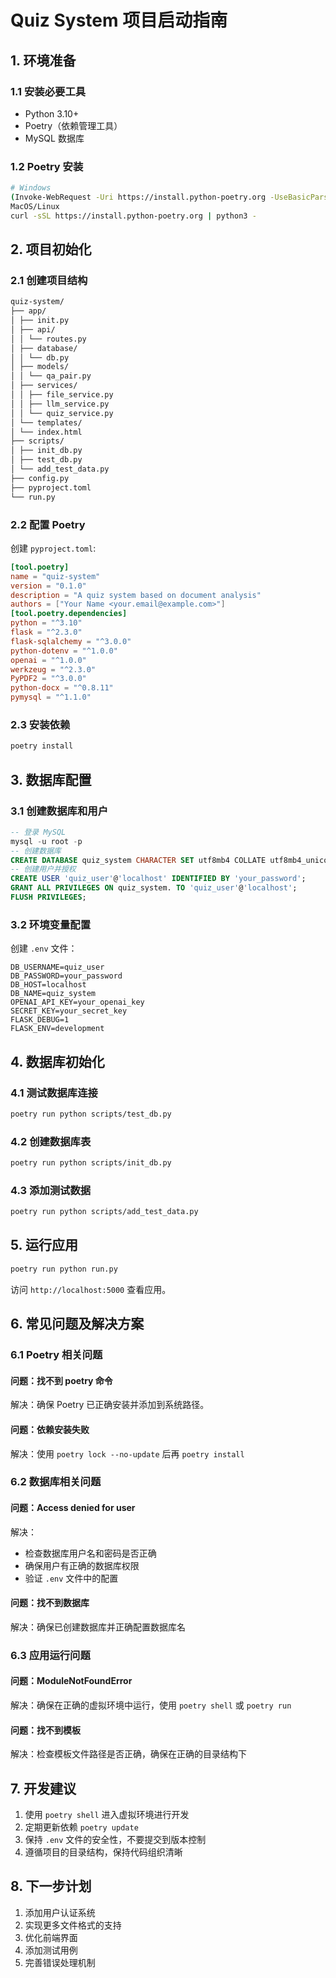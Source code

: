 # Quiz System 项目启动指南

## 1. 环境准备

### 1.1 安装必要工具
- Python 3.10+
- Poetry（依赖管理工具）
- MySQL 数据库

### 1.2 Poetry 安装 

```bash
# Windows
(Invoke-WebRequest -Uri https://install.python-poetry.org -UseBasicParsing).Content | py -
MacOS/Linux
curl -sSL https://install.python-poetry.org | python3 -
```



## 2. 项目初始化

### 2.1 创建项目结构

```bash
quiz-system/
├── app/
│ ├── init.py
│ ├── api/
│ │ └── routes.py
│ ├── database/
│ │ └── db.py
│ ├── models/
│ │ └── qa_pair.py
│ ├── services/
│ │ ├── file_service.py
│ │ ├── llm_service.py
│ │ └── quiz_service.py
│ └── templates/
│ └── index.html
├── scripts/
│ ├── init_db.py
│ ├── test_db.py
│ └── add_test_data.py
├── config.py
├── pyproject.toml
└── run.py
```


### 2.2 配置 Poetry
创建 `pyproject.toml`:

```toml
[tool.poetry]
name = "quiz-system"
version = "0.1.0"
description = "A quiz system based on document analysis"
authors = ["Your Name <your.email@example.com>"]
[tool.poetry.dependencies]
python = "^3.10"
flask = "^2.3.0"
flask-sqlalchemy = "^3.0.0"
python-dotenv = "^1.0.0"
openai = "^1.0.0"
werkzeug = "^2.3.0"
PyPDF2 = "^3.0.0"
python-docx = "^0.8.11"
pymysql = "^1.1.0"
```

### 2.3 安装依赖

```bash
poetry install
```

## 3. 数据库配置

### 3.1 创建数据库和用户

```sql
-- 登录 MySQL
mysql -u root -p
-- 创建数据库
CREATE DATABASE quiz_system CHARACTER SET utf8mb4 COLLATE utf8mb4_unicode_ci;
-- 创建用户并授权
CREATE USER 'quiz_user'@'localhost' IDENTIFIED BY 'your_password';
GRANT ALL PRIVILEGES ON quiz_system. TO 'quiz_user'@'localhost';
FLUSH PRIVILEGES;
```


### 3.2 环境变量配置
创建 `.env` 文件：

```text
DB_USERNAME=quiz_user
DB_PASSWORD=your_password
DB_HOST=localhost
DB_NAME=quiz_system
OPENAI_API_KEY=your_openai_key
SECRET_KEY=your_secret_key
FLASK_DEBUG=1
FLASK_ENV=development
```


## 4. 数据库初始化

### 4.1 测试数据库连接
```bash
poetry run python scripts/test_db.py
```


### 4.2 创建数据库表
```bash
poetry run python scripts/init_db.py
```


### 4.3 添加测试数据

```bash
poetry run python scripts/add_test_data.py
```

## 5. 运行应用
```bash
poetry run python run.py
```


访问 `http://localhost:5000` 查看应用。

## 6. 常见问题及解决方案

### 6.1 Poetry 相关问题

#### 问题：找不到 poetry 命令
解决：确保 Poetry 已正确安装并添加到系统路径。

#### 问题：依赖安装失败
解决：使用 `poetry lock --no-update` 后再 `poetry install`

### 6.2 数据库相关问题

#### 问题：Access denied for user
解决：
- 检查数据库用户名和密码是否正确
- 确保用户有正确的数据库权限
- 验证 `.env` 文件中的配置

#### 问题：找不到数据库
解决：确保已创建数据库并正确配置数据库名

### 6.3 应用运行问题

#### 问题：ModuleNotFoundError
解决：确保在正确的虚拟环境中运行，使用 `poetry shell` 或 `poetry run`

#### 问题：找不到模板
解决：检查模板文件路径是否正确，确保在正确的目录结构下

## 7. 开发建议

1. 使用 `poetry shell` 进入虚拟环境进行开发
2. 定期更新依赖 `poetry update`
3. 保持 `.env` 文件的安全性，不要提交到版本控制
4. 遵循项目的目录结构，保持代码组织清晰

## 8. 下一步计划

1. 添加用户认证系统
2. 实现更多文件格式的支持
3. 优化前端界面
4. 添加测试用例
5. 完善错误处理机制

